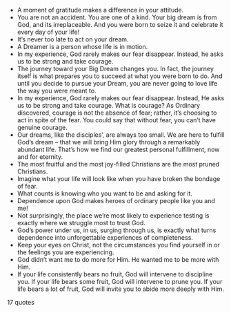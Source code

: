 - A moment of gratitude makes a difference in your attitude.
 - You are not an accident. You are one of a kind. Your big dream is from God, and its irreplaceable. And you were born to seize it and celebrate it every day of your life!
 - It’s never too late to act on your dream.
 - A Dreamer is a person whose life is in motion.
 - In my experience, God rarely makes our fear disappear. Instead, he asks us to be strong and take courage.
 - The journey toward your Big Dream changes you. In fact, the journey itself is what prepares you to succeed at what you were born to do. And until you decide to pursue your Dream, you are never going to love life the way you were meant to.
 - In my experience, God rarely makes our fear disappear. Instead, He asks us to be strong and take courage. What is courage? As Ordinary discovered, courage is not the absence of fear; rather, it’s choosing to act in spite of the fear. You could say that without fear, you can’t have genuine courage.
 - Our dreams, like the disciples’, are always too small. We are here to fulfill God’s dream – that we will bring Him glory through a remarkably abundant life. That’s how we find our greatest personal fulfillment, now and for eternity.
 - The most fruitful and the most joy-filled Christians are the most pruned Christians.
 - Imagine what your life will look like when you have broken the bondage of fear.
 - What counts is knowing who you want to be and asking for it.
 - Dependence upon God makes heroes of ordinary people like you and me!
 - Not surprisingly, the place we’re most likely to experience testing is exactly where we struggle most to trust God.
 - God’s power under us, in us, surging through us, is exactly what turns dependence into unforgettable experiences of completeness.
 - Keep your eyes on Christ, not the circumstances you find yourself in or the feelings you are experiencing.
 - God didn’t want me to do more for Him. He wanted me to be more with Him.
 - If your life consistently bears no fruit, God will intervene to discipline you. If your life bears some fruit, God will intervene to prune you. If your life bears a lot of fruit, God will invite you to abide more deeply with Him.

17 quotes